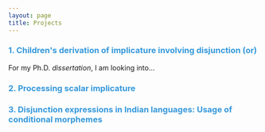 ```yaml
---
layout: page
title: Projects
---
```


<h3> <span style="color: #3498DB ;">1. Children's derivation of implicature involving disjunction (or)</span> </h3> 

For my Ph.D. _dissertation_, I am looking into...


<h3> <span style="color: #3498DB ;">2. Processing scalar implicature </span> </h3>


<h3> <span style="color: #3498DB ;">3. Disjunction expressions in Indian languages: Usage of conditional morphemes </span> </h3>





